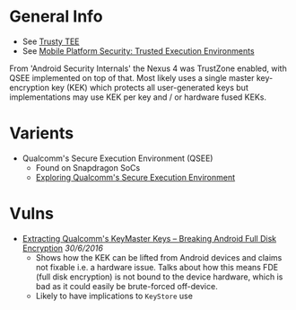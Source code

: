 # General Info

- See [Trusty TEE](https://source.android.com/security/trusty/index.html)
- See [Mobile Platform Security: Trusted Execution Environments](http://asokan.org/asokan/Padova2014/tutorial-mobileplatsec.pdf)

From 'Android Security Internals' the Nexus 4 was TrustZone enabled, with QSEE implemented on top of that. Most likely uses a single master key-encryption key (KEK) which protects all user-generated keys but implementations may use KEK per key and / or hardware fused KEKs.

# Varients

- Qualcomm's Secure Execution Environment (QSEE)
  - Found on Snapdragon SoCs
  - [Exploring Qualcomm's Secure Execution Environment](http://bits-please.blogspot.co.uk/2016/04/exploring-qualcomms-secure-execution.html)

# Vulns

- [Extracting Qualcomm's KeyMaster Keys – Breaking Android Full Disk Encryption](https://news.ycombinator.com/item?id=12007923) _30/6/2016_
  - Shows how the KEK can be lifted from Android devices and claims not fixable i.e. a hardware issue. Talks about how this means FDE (full disk encryption) is not bound to the device hardware, which is bad as it could easily be brute-forced off-device. 
  - Likely to have implications to `KeyStore` use

